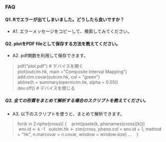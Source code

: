 ### FAQ
#### Q1. Rでエラーが出てしまいました。どうしたら良いですか？
 - A1. エラーメッセージをコピーして、検索してみてください。

#### Q2. plotをPDF fileとして保存する方法を教えてください。
 - A2.  pdf関数を利用して保存できます。  
> pdf("plot.pdf")  # デバイスを開く   
> plot(outcim.hk, main ="Composite Interval Mapping")   
> add.cim.covar(outcim.hk, col = "green")  
> abline(h = summary(opermcim.hk, alpha = 0.05))    
> dev.off() # デバイスを閉じる   

##### Q3. 全ての形質をまとめて解析する場合のスクリプトを教えてください。
 - A3. 以下のスクリプトを使うと、まとめて解析できます。
> for(k in 2:nphe(cross)) {
>    print(paste(k, phenames(cross)[k]))
>    env.id <- k -1
>    outcim.hk <- cim(cross, pheno.col = env.id + 1, method = "hk", n.marcovar = n.covar, window = window.size)
> ...
>    }


